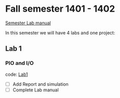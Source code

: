 # Fall semester 1401 - 1402

[Semester Lab manual](LAB-manual.pdf)

In this semester we will have 4 labs and one project:

## Lab 1

### PIO and I/O

code: [Lab1](./LAB%201/ard_code.ino)

-[ ] Add Report and simulation
-[ ] Complete Lab manual